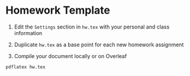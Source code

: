 # Homework Template

1. Edit the `Settings` section in `hw.tex` with your personal and class information

2. Duplicate `hw.tex` as a base point for each new homework assignment

3. Compile your document locally or on Overleaf
```
pdflatex hw.tex
```  
